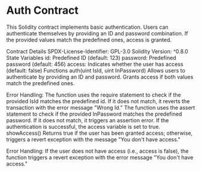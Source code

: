 # Auth Contract
This Solidity contract implements basic authentication. Users can authenticate themselves by providing an ID and password combination. If the provided values match the predefined ones, access is granted.

Contract Details
SPDX-License-Identifier: GPL-3.0
Solidity Version: ^0.8.0
State Variables
id: Predefined ID (default: 123)
password: Predefined password (default: 456)
access: Indicates whether the user has access (default: false)
Functions
auth(uint IsId, uint InPassword)
Allows users to authenticate by providing an ID and password. Grants access if both values match the predefined ones.

Error Handling:
The function uses the require statement to check if the provided IsId matches the predefined id. If it does not match, it reverts the transaction with the error message "Wrong Id."
The function uses the assert statement to check if the provided InPassword matches the predefined password. If it does not match, it triggers an assertion error.
If the authentication is successful, the access variable is set to true.
showAccess()
Returns true if the user has been granted access; otherwise, triggers a revert exception with the message "You don't have access."

Error Handling:
If the user does not have access (i.e., access is false), the function triggers a revert exception with the error message "You don't have access."
